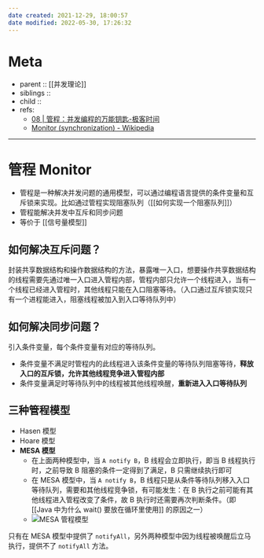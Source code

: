 ```yaml
---
date created: 2021-12-29, 18:00:57
date modified: 2022-05-30, 17:26:32
---
```


# Meta

- parent :: [[并发理论]]
- siblings ::
- child ::
- refs:
    - [08 | 管程：并发编程的万能钥匙-极客时间](https://time.geekbang.org/column/article/86089)
    - [Monitor (synchronization) - Wikipedia](https://en.wikipedia.org/wiki/Monitor_(synchronization))

---

# 管程 Monitor

- 管程是一种解决并发问题的通用模型，可以通过编程语言提供的条件变量和互斥锁来实现。比如通过管程实现阻塞队列（[[如何实现一个阻塞队列]]）
- 管程能解决并发中互斥和同步问题
- 等价于 [[信号量模型]]

## 如何解决互斥问题？

封装共享数据结构和操作数据结构的方法，暴露唯一入口，想要操作共享数据结构的线程需要先通过唯一入口进入管程内部，管程内部只允许一个线程进入，当有一个线程已经进入管程时，其他线程只能在入口阻塞等待。（入口通过互斥锁实现只有一个进程能进入，阻塞线程被加入到入口等待队列中）

## 如何解决同步问题？

引入条件变量，每个条件变量有对应的等待队列。

- 条件变量不满足时管程内的此线程进入该条件变量的等待队列阻塞等待，**释放入口的互斥锁，允许其他线程竞争进入管程内部**
- 条件变量满足时等待队列中的线程被其他线程唤醒，**重新进入入口等待队列**

## 三种管程模型

- Hasen 模型
- Hoare 模型
- **MESA 模型**
    - 在上面两种模型中，当 `A notify B`，B 线程会立即执行，即当 B 线程执行时，之前导致 B 阻塞的条件一定得到了满足，B 只需继续执行即可
    - 在 MESA 模型中，当 `A notify B`，B 线程只是从条件等待队列移入入口等待队列，需要和其他线程竞争锁，有可能发生：在 B 执行之前可能有其他线程进入管程改变了条件，故 B 执行时还需要再次判断条件。（即 [[Java 中为什么 wait() 要放在循环里使用]] 的原因之一）
    - ![MESA 管程模型](https://pic-bed-615.oss-cn-beijing.aliyuncs.com/CleanShot%202022-06-07%20at%2018.55.16.png)

只有在 MESA 模型中提供了 `notifyAll`，另外两种模型中因为线程被唤醒后立马执行，提供不了 `notifyAll` 方法。

